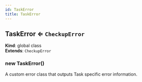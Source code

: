 ```yaml
---
id: TaskError
title: TaskError
---
```


<a name="TaskError"></a>

## TaskError ⇐ <code>CheckupError</code>
**Kind**: global class  
**Extends**: <code>CheckupError</code>  
<a name="new_TaskError_new"></a>

### new TaskError()
A custom error class that outputs Task specific error information.


